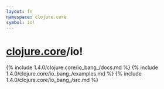 ```yaml
---
layout: fn
namespace: clojure.core
symbol: io!
---
```


# [clojure.core](../)/io!

{% include 1.4.0/clojure.core/io_bang_/docs.md %}
{% include 1.4.0/clojure.core/io_bang_/examples.md %}
{% include 1.4.0/clojure.core/io_bang_/src.md %}

